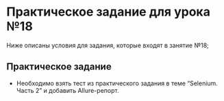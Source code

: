 # Практическое задание для урока №18
Ниже описаны условия для задания, которые входят в занятие №18;

## Практическое задание
* Необходимо взять тест из практического задания в теме “Selenium. Часть 2” и добавить Allure-репорт.
